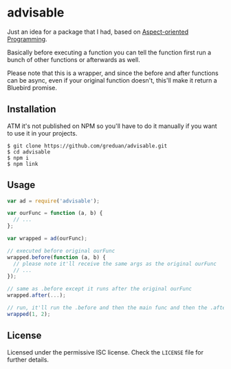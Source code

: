 # advisable

Just an idea for a package that I had, based on
[Aspect-oriented Programming][aop].

[aop]: https://en.wikipedia.org/wiki/Aspect-oriented_programming

Basically before executing a function you can tell the function first run a
bunch of other functions or afterwards as well.

Please note that this is a wrapper, and since the before and after functions can
be async, even if your original function doesn't, this'll make it return a
Bluebird promise.

## Installation

ATM it's not published on NPM so you'll have to do it manually if you want to
use it in your projects.

```
$ git clone https://github.com/greduan/advisable.git
$ cd advisable
$ npm i
$ npm link
```

## Usage

```js
var ad = require('advisable');

var ourFunc = function (a, b) {
  // ...
};

var wrapped = ad(ourFunc);

// executed before original ourFunc
wrapped.before(function (a, b) {
  // please note it'll receive the same args as the original ourFunc
  // ...
});

// same as .before except it runs after the original ourFunc
wrapped.after(...);

// run, it'll run the .before and then the main func and then the .after
wrapped(1, 2);
```

## License

Licensed under the permissive ISC license.  Check the `LICENSE` file for further
details.
